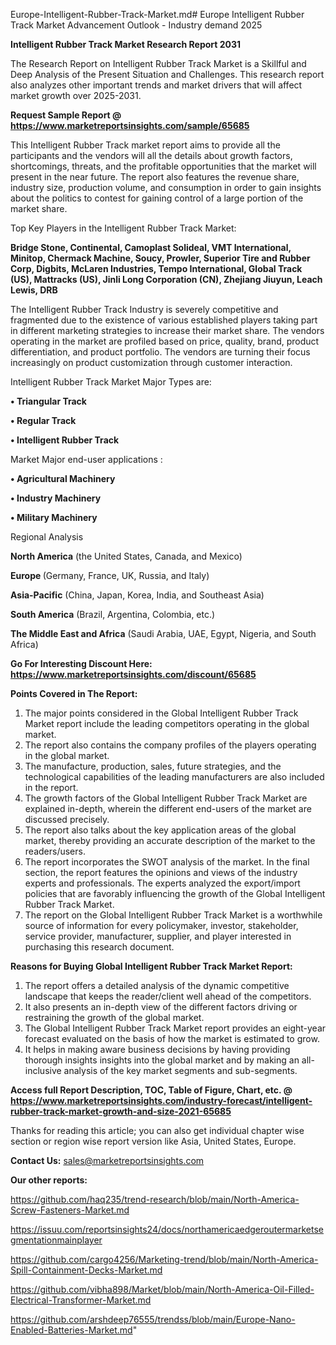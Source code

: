 Europe-Intelligent-Rubber-Track-Market.md# Europe Intelligent Rubber Track Market Advancement Outlook - Industry demand 2025

<strong>Intelligent Rubber Track Market Research Report 2031</strong>

The Research Report on Intelligent Rubber Track Market is a Skillful and Deep Analysis of the Present Situation and Challenges. This research report also analyzes other important trends and market drivers that will affect market growth over 2025-2031.

<strong>Request Sample Report @ <a href=https://www.marketreportsinsights.com/sample/65685>https://www.marketreportsinsights.com/sample/65685</a></strong>

This Intelligent Rubber Track market report aims to provide all the participants and the vendors will all the details about growth factors, shortcomings, threats, and the profitable opportunities that the market will present in the near future. The report also features the revenue share, industry size, production volume, and consumption in order to gain insights about the politics to contest for gaining control of a large portion of the market share.

Top Key Players in the Intelligent Rubber Track Market:

<strong>Bridge Stone, Continental, Camoplast Solideal, VMT International, Minitop, Chermack Machine, Soucy, Prowler, Superior Tire and Rubber Corp, Digbits, McLaren Industries, Tempo International, Global Track (US), Mattracks (US), Jinli Long Corporation (CN), Zhejiang Jiuyun, Leach Lewis, DRB</strong>

The Intelligent Rubber Track Industry is severely competitive and fragmented due to the existence of various established players taking part in different marketing strategies to increase their market share. The vendors operating in the market are profiled based on price, quality, brand, product differentiation, and product portfolio. The vendors are turning their focus increasingly on product customization through customer interaction.

Intelligent Rubber Track Market Major Types are:

<strong>• Triangular Track

• Regular Track

• Intelligent Rubber Track</strong>

Market Major end-user applications :

<strong>• Agricultural Machinery

• Industry Machinery

• Military Machinery</strong>

Regional Analysis

</u><strong><b>North America</b></strong> (the United States, Canada, and Mexico)

<strong><b>Europe </b></strong>(Germany, France, UK, Russia, and Italy)

<strong><b>Asia-Pacific</b></strong> (China, Japan, Korea, India, and Southeast Asia)

<strong><b>South America</b></strong> (Brazil, Argentina, Colombia, etc.)

<strong><b>The Middle East and Africa</b></strong> (Saudi Arabia, UAE, Egypt, Nigeria, and South Africa)

<strong>Go For Interesting Discount Here: <a href=https://www.marketreportsinsights.com/discount/65685>https://www.marketreportsinsights.com/discount/65685</a></strong>

<strong>Points Covered in The Report:</strong>
<ol>
  <li>The major points considered in the Global Intelligent Rubber Track Market report include the leading competitors operating in the global market.</li>
  <li>The report also contains the company profiles of the players operating in the global market.</li>
  <li>The manufacture, production, sales, future strategies, and the technological capabilities of the leading manufacturers are also included in the report.</li>
  <li>The growth factors of the Global Intelligent Rubber Track Market are explained in-depth, wherein the different end-users of the market are discussed precisely.</li>
  <li>The report also talks about the key application areas of the global market, thereby providing an accurate description of the market to the readers/users.</li>
  <li>The report incorporates the SWOT analysis of the market. In the final section, the report features the opinions and views of the industry experts and professionals. The experts analyzed the export/import policies that are favorably influencing the growth of the Global Intelligent Rubber Track Market.</li>
  <li>The report on the Global Intelligent Rubber Track Market is a worthwhile source of information for every policymaker, investor, stakeholder, service provider, manufacturer, supplier, and player interested in purchasing this research document.</li>
</ol>
<strong>Reasons for Buying Global Intelligent Rubber Track Market Report:</strong>

<ol>
  <li>The report offers a detailed analysis of the dynamic competitive landscape that keeps the reader/client well ahead of the competitors.</li>
  <li>It also presents an in-depth view of the different factors driving or restraining the growth of the global market.</li>
  <li>The Global Intelligent Rubber Track Market report provides an eight-year forecast evaluated on the basis of how the market is estimated to grow.</li>
  <li>It helps in making aware business decisions by having providing thorough insights insights into the global market and by making an all-inclusive analysis of the key market segments and sub-segments.</li>
</ol>
<strong>Access full Report Description, TOC, Table of Figure, Chart, etc. @ <a href=https://www.marketreportsinsights.com/industry-forecast/intelligent-rubber-track-market-growth-and-size-2021-65685>https://www.marketreportsinsights.com/industry-forecast/intelligent-rubber-track-market-growth-and-size-2021-65685</a></strong>


Thanks for reading this article; you can also get individual chapter wise section or region wise report version like Asia, United States, Europe.

<strong>Contact Us:</strong>
sales@marketreportsinsights.com

<strong>Our other reports:</strong>

<a href=https://github.com/haq235/trend-research/blob/main/North-America-Screw-Fasteners-Market.md>https://github.com/haq235/trend-research/blob/main/North-America-Screw-Fasteners-Market.md</a>

<a href=https://issuu.com/reportsinsights24/docs/northamericaedgeroutermarketsegmentationmainplayer>https://issuu.com/reportsinsights24/docs/northamericaedgeroutermarketsegmentationmainplayer</a>

<a href=https://github.com/cargo4256/Marketing-trend/blob/main/North-America-Spill-Containment-Decks-Market.md>https://github.com/cargo4256/Marketing-trend/blob/main/North-America-Spill-Containment-Decks-Market.md</a>

<a href=https://github.com/vibha898/Market/blob/main/North-America-Oil-Filled-Electrical-Transformer-Market.md>https://github.com/vibha898/Market/blob/main/North-America-Oil-Filled-Electrical-Transformer-Market.md</a>

<a href=https://github.com/arshdeep76555/trendss/blob/main/Europe-Nano-Enabled-Batteries-Market.md>https://github.com/arshdeep76555/trendss/blob/main/Europe-Nano-Enabled-Batteries-Market.md</a>"
